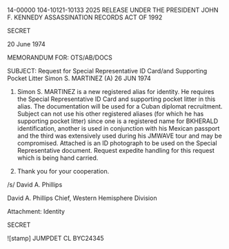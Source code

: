 14-00000
104-10121-10133
2025 RELEASE UNDER THE PRESIDENT JOHN F. KENNEDY ASSASSINATION RECORDS ACT OF 1992

SECRET

20 June 1974

MEMORANDUM FOR: OTS/AB/DOCS

SUBJECT: Request for Special Representative ID Card/and Supporting Pocket Litter Simon S. MARTINEZ (A) 26 JUN 1974

1. Simon S. MARTINEZ is a new registered alias for identity. He requires the Special Representative ID Card and supporting pocket litter in this alias. The documentation will be used for a Cuban diplomat recruitment. Subject can not use his other registered aliases (for which he has supporting pocket litter) since one is a registered name for BKHERALD identification, another is used in conjunction with his Mexican passport and the third was extensively used during his JMWAVE tour and may be compromised. Attached is an ID photograph to be used on the Special Representative document. Request expedite handling for this request which is being hand carried.

2. Thank you for your cooperation.

/s/ David A. Phillips

David A. Phillips
Chief, Western Hemisphere Division

Attachment:
Identity

SECRET

![stamp] JUMPDET CL BYC24345
